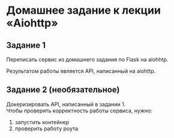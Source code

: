 # Домашнее задание к лекции «Aiohttp»

## Задание 1

Переписать сервис из домашнего задания по Flask  на aiohhtp.


Результатом работы является API, написанный на aiohttp.

## Задание 2 (необязательное)

Докеризировать API, написанный в задании 1.  
Чтобы проверить корректность работы сервиса, нужно:
1. запустить контейнер
2. проверить работу роута

